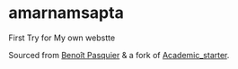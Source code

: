 # amarnamsapta
First Try for My own webstte

Sourced from [Benoît Pasquier](https://www.bpasquier.com/ "Benoît Pasquier's webpage") & a fork of [Academic_starter](https://wowchemy.com/docs/install/#install-with-git).
